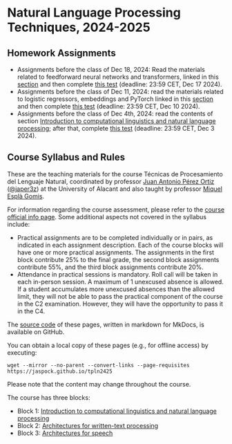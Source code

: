 # Natural Language Processing Techniques, 2024-2025

## Homework Assignments

<!--
- Assignments **before the class of Jan 19, 2025**: Read the materials related to speech recognition, linked in this [section](speech.md#contenidos-a-preparar-antes-de-la-sesion-del-19012025) and then complete [this test](https://forms.gle/woGk9hkmepMVkrg47) (deadline: 23:59 CET, Jan 18 2025).
- Assignments **before the class of Jan 17, 2025**: Read the materials related to full encoder-decoder transformer models, encoder-like transformers, large language models and multilingual models linked in this [section](text.md#contenidos-a-preparar-antes-de-la-sesion-del-17012025) and then complete [this test](https://forms.gle/GRK5SLc3STkup8at9) (deadline: 23:59 CET, Jan 16 2025).
- Assignments before the class of Jan 10, 2025: Read the materials related to embeddings, neural networks and transformers, linked in this [section](text.md#contenidos-a-preparar-antes-de-la-sesion-del-10012025) and then complete [this test](https://forms.gle/7KDwRtXcrpxsKjHp7) (deadline: 23:59 CET, Jan 9 2025).
- Assignments before the class of Dec 20, 2024: This class will have two parts taught by different teachers; therefore, your assignments will deal with two different topics. Firstly, read the new contents of section [_Introduction to computational linguistics and natural language processing_](cl.md); after that, complete [this test](https://forms.gle/ZkDWRSRSzB4p7Ugy7) and read the article "The Future of Computational Linguistics: On Beyond Alchemy" [here](https://www.frontiersin.org/articles/10.3389/frai.2021.625341/full) (Reading time: one hour and a half) (deadline: 23:59 CET, Dec 19 2024). Secondly, read the materials related to logistic regressors and PyTorch linked in this [section](text.md#contenidos-a-preparar-antes-de-la-sesion-del-20122024) and then complete [this test](https://forms.gle/V3U9MTHo7c9DNhkc6) (same deadline: 23:59 CET, Dec 19 2024).
-->
- Assignments before the class of Dec 18, 2024: Read the materials related to feedforward neural networks and transformers, linked in this [section](text.md#before-text2) and then complete [this test](https://forms.gle/7KDwRtXcrpxsKjHp7) (deadline: 23:59 CET, Dec 17 2024).
- Assignments before the class of Dec 11, 2024: read the materials related to logistic regressors, embeddings and PyTorch linked in this [section](text.md#before-text1) and then complete [this test](https://forms.gle/V3U9MTHo7c9DNhkc6) (deadline: 23:59 CET, Dec 10 2024).
- Assignments before the class of Dec 4th, 2024: read the contents of section [Introduction to computational linguistics and natural language processing](cl.md); after that, complete [this test](https://forms.gle/LUySkd6MkHPPuP896) (deadline: 23:59 CET, Dec 3 2024).

## Course Syllabus and Rules

These are the teaching materials for the course Técnicas de Procesamiento del Lenguaje Natural, coordinated by professor [Juan Antonio Pérez Ortiz][japerez_url] ([@japer3z][japerez_twitter]) at the University of Alacant and also taught by professor [Miquel Esplà Gomis][miquel_url].

For information regarding the course assessment, please refer to the [course official info page][syllabus]. Some additional aspects not covered in the syllabus include:

[japerez_url]: https://cvnet.cpd.ua.es/curriculum-breve/es/perez-ortiz-juan-antonio/15404
[miquel_url]: https://cvnet.cpd.ua.es/curriculum-breve/es/espla-gomis-miquel/16262
[japerez_twitter]: https://twitter.com/japer3z
[syllabus]: https://cvnet.cpd.ua.es/Guia-Docente/GuiaDocente/Index?wcodest=D114&wcodasi=43505&wlengua=C&scaca=2024-25

- Practical assignments are to be completed individually or in pairs, as indicated in each assignment description. Each of the course blocks will have one or more practical assignments. The assignments in the first block contribute 25% to the final grade, the second block assignments contribute 55%, and the third block assignments contribute 20%.
- Attendance in practical sessions is mandatory. Roll call will be taken in each in-person session. A maximum of 1 unexcused absence is allowed. If a student accumulates more unexcused absences than the allowed limit, they will not be able to pass the practical component of the course in the C2 examination. However, they will have the opportunity to pass it in the C4.

The [source code][source] of these pages, written in markdown for MkDocs, is available on GitHub.

[source]: https://github.com/jaspock/tpln2425

You can obtain a local copy of these pages (e.g., for offline access) by executing:

    wget --mirror --no-parent --convert-links --page-requisites https://jaspock.github.io/tpln2425

Please note that the content may change throughout the course.

The course has three blocks:

* Block 1: [Introduction to computational linguistics and natural language processing](cl.md)
* Block 2: [Architectures for written-text processing](text.md)
* Block 3: [Architectures for speech](speech.md)
